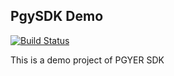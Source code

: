 ## PgySDK Demo

[![Build Status](https://travis-ci.org/ShengtaoLei/sdkdemo.svg?branch=master)](https://travis-ci.org/ShengtaoLei/sdkdemo)

This is a demo project of PGYER SDK



